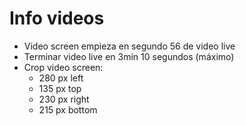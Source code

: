 # Info videos

* Video screen empieza en segundo 56 de video live
* Terminar video live en 3min 10 segundos (máximo)
* Crop video screen:
  - 280 px left
  - 135 px top
  - 230 px right
  - 215 px bottom
